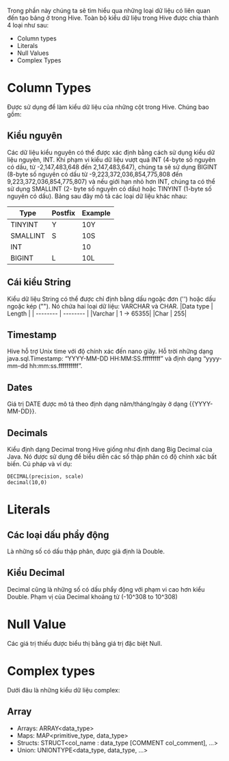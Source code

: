 Trong phần này chúng ta sẽ tìm hiểu qua những loại dữ liệu có liên quan đến tạo bảng ở trong Hive. Toàn bộ kiểu dữ liệu trong Hive được chia thành 4 loại như sau:
* Column  types
* Literals
* Null Values
* Complex Types
# Column Types
Được sử dụng để làm kiểu dữ liệu của những cột trong Hive. Chúng bao gồm:
## Kiểu nguyên
Các dữ liệu kiểu nguyên có thể được xác định bằng cách sử dụng kiểu dữ liệu nguyên, INT. 
Khi phạm vi kiểu dữ liệu vượt quá INT (4-byte số nguyên có dấu, từ -2,147,483,648 đến 2,147,483,647), chúng ta sẽ sử dụng BIGINT (8-byte số nguyên có dấu từ -9,223,372,036,854,775,808 đến 9,223,372,036,854,775,807) và nếu giới hạn nhỏ hơn INT, chúng ta có thể sử dụng SMALLINT (2- byte số nguyên có dấu) hoặc TINYINT (1-byte số nguyên có dấu). Bảng sau đây mô tả các loại dữ liệu khác nhau:


|Type | Postfix |Example |
| -------- | -------- | -------- |
|TINYINT    |	Y|	10Y|
|SMALLINT    |	S|	10S|
|INT    |	|	10|
|BIGINT    |L	|	10L|


## Cái kiểu String
Kiểu dữ liệu String có thể được chỉ định bằng dấu ngoặc đơn ('') hoặc dấu ngoặc kép (""). Nó chứa hai loại dữ liệu: VARCHAR và CHAR. 
|Data type | Length |
| -------- | -------- |
|Varchar    |	1 -> 65355|	
|Char    |	255|

## Timestamp
Hive hỗ trợ Unix time với độ chính xác đến nano giây. Hỗ trời những dạng java.sql.Timestamp: “YYYY-MM-DD HH:MM:SS.fffffffff” và định dạng “yyyy-mm-dd hh:mm:ss.ffffffffff”.

## Dates
Giá trị DATE được mô tả theo định dạng năm/tháng/ngày ở dạng {{YYYY-MM-DD}}.

## Decimals
Kiểu định dạng Decimal trong Hive giống như định dang Big Decimal của Java. Nó được sử dụng để biểu diễn các số thập phân có độ chính xác bất biến. Cú pháp và ví dụ:
```
DECIMAL(precision, scale)
decimal(10,0)
```

# Literals
## Các loại dấu phẩy động
 Là những số có dấu thập phân, được giả định là Double.
 
 ## Kiểu Decimal
Decimal cũng là những số có dấu phẩy động với phạm vi cao hơn kiểu Double. Phạm vị của Decimal khoảng từ (-10^308 to 10^308)

# Null Value
Các giá trị thiếu được biểu thị bằng giá trị đặc biệt Null.

# Complex types
Dưới đâu là những kiểu dữ liệu complex:
## Array
* Arrays: ARRAY<data_type>
* Maps: MAP<primitive_type, data_type>
* Structs: STRUCT<col_name : data_type [COMMENT col_comment], ...>
* Union: UNIONTYPE<data_type, data_type, ...>